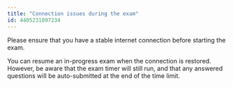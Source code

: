 ```yaml
---
title: "Connection issues during the exam"
id: 4405231897234
---
```


Please ensure that you have a stable internet connection before starting the exam.

You can resume an in-progress exam when the connection is restored. However, be aware that the exam timer will still run, and that any answered questions will be auto-submitted at the end of the time limit.

